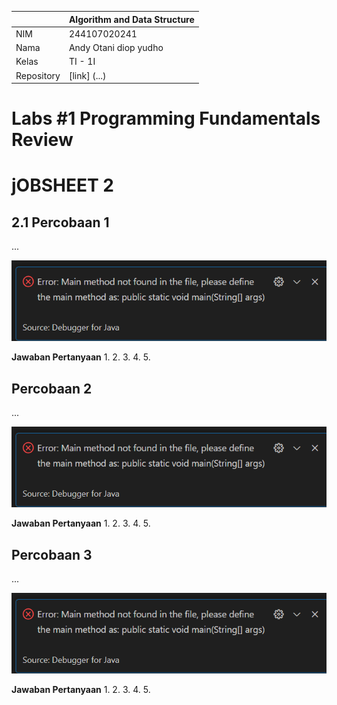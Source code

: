 |  | Algorithm and Data Structure |
|--|--|
| NIM |  244107020241|
| Nama |  Andy Otani diop yudho |
| Kelas | TI - 1I |
| Repository | [link] (...) |

# Labs #1 Programming Fundamentals Review
# jOBSHEET 2

## 2.1 Percobaan 1

...

![Screenshot](img1.png)

**Jawaban Pertanyaan**
1. 
2. 
3. 
4. 
5. 
## Percobaan 2

...

![Screenshot](img1.png)

**Jawaban Pertanyaan**
1. 
2. 
3. 
4. 
5. 
##  Percobaan 3

...

![Screenshot](img1.png)

**Jawaban Pertanyaan**
1. 
2. 
3. 
4. 
5. 

